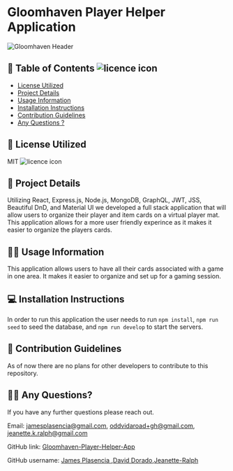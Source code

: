 # Gloomhaven Player Helper Application

![Gloomhaven Header](https://res.cloudinary.com/dggvyhv27/image/upload/v1665226928/gloomhaven-user-app/My_project-1_h7xx6p.png)

## 📝 Table of Contents ![licence icon](https://img.shields.io/badge/License-MIT-lavender.svg)

- [License Utilized](#license-utilized)
- [Project Details](#project-details)
- [Usage Information](#usage-information)
- [Installation Instructions](#installation-instructions)
- [Contribution Guidelines](#contribution-guidelines)
- [Any Questions ?](#any-questions)

## 🔑 License Utilized

MIT ![licence icon](https://img.shields.io/badge/License-MIT-lavender.svg)

## 🚀 Project Details

Utilizing React, Express.js, Node.js, MongoDB, GraphQL, JWT, JSS, Beautiful DnD, and Material UI we developed a full stack application that will allow users to organize their player and item cards on a virtual player mat. This application allows for a more user friendly experince as it makes it easier to organize the players cards.

## 👩‍💻 Usage Information

This application allows users to have all their cards associated with a game in one area. It makes it easier to organize and set up for a gaming session.

## 💻 Installation Instructions

In order to run this application the user needs to run `npm install`, `npm run seed` to seed the database, and `npm run develop` to start the servers.

## 🤝 Contribution Guidelines

As of now there are no plans for other developers to contribute to this repository.

## 🙋‍♀️ Any Questions?

If you have any further questions please reach out.

Email: [jamesplasencia@gmail.com](mailto:jamesplasencia@gmail.com), [oddvidaroad+gh@gmail.com](mailto:oddvidaroad+gh@gmail.com), [jeanette.k.ralph@gmail.com](mailto:jeanette.k.ralph@gmail.com)

GitHub link: [Gloomhaven-Player-Helper-App](https://github.com/Jeanette-Ralph/Gloomhaven-Player-Helper-App)

GitHub username: [James Plasencia ](https://github.com/Pcents) ,[David Dorado](https://github.com/oddvidaroad),[Jeanette-Ralph ](https://github.com/Jeanette-Ralph)

